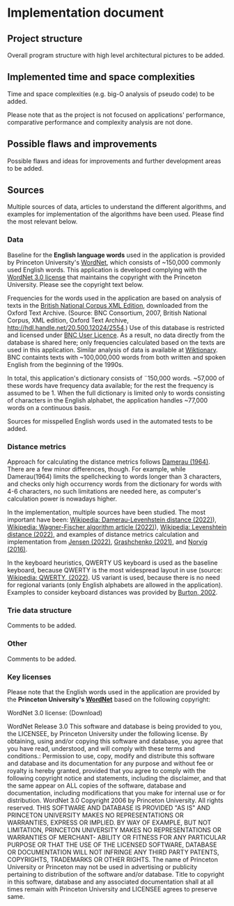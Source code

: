 # Implementation document

## Project structure

Overall program structure with high level architectural pictures to be added. 

## Implemented time and space complexities

Time and space complexities (e.g. big-O analysis of pseudo code) to be added.

Please note that as the project is not focused on applications' performance, comparative performance and complexity analysis are not done.

## Possible flaws and improvements

Possible flaws and ideas for improvements and further development areas to be added.

## Sources

Multiple sources of data, articles to understand the different algorithms, and examples for implementation of the algorithms have been used. Please find the most relevant below.

### Data

Baseline for the **English language words** used in the application is provided by Princeton University's [WordNet](https://wordnet.princeton.edu/), which consists of ~150,000 commonly used English words. This application is developed complying with the [WordNet 3.0 license](https://wordnet.princeton.edu/license-and-commercial-use) that maintains the copyright with the Princeton University. Please see the copyright text below. 

Frequencies for the words used in the application are based on analysis of texts in the [British National Corpus XML Edition](https://ota.bodleian.ox.ac.uk/repository/xmlui/handle/20.500.12024/2554), downloaded from the Oxford Text Archive. (Source: BNC Consortium, 2007, British National Corpus, XML edition, Oxford Text Archive, http://hdl.handle.net/20.500.12024/2554.) Use of this database is restricted and licensed under [BNC User Licence](http://www.natcorp.ox.ac.uk/docs/licence.html). As a result, no data directly from the database is shared here; only frequencies calculated based on the texts are used in this application. Similar analysis of data is available at [Wiktionary](https://en.wiktionary.org/wiki/Wiktionary:Frequency_lists). BNC containts texts with ~100,000,000 words from both written and spoken English from the beginning of the 1990s.

In total, this application's dictionary consists of ¨150,000 words. ~57,000 of these words have frequency data available; for the rest the frequency is assumed to be 1. When the full dictionary is limited only to words consisting of characters in the English alphabet, the application handles ~77,000 words on a continuous basis.

Sources for misspelled English words used in the automated tests to be added.

### Distance metrics

Approach for calculating the distance metrics follows [Damerau (1964)](https://dl.acm.org/doi/abs/10.1145/363958.363994). There are a few minor differences, though. For example, while Damerau(1964) limits the spellchecking to words longer than 3 characters, and checks only high occurrency words from the dictionary for words with 4-6 characters, no such limitations are needed here, as computer's calculation power is nowadays higher. 

In the implementation, multiple sources have been studied. The most important have been: [Wikipedia: Damerau-Levenhstein distance (2022)](https://en.wikipedia.org/wiki/Damerau%E2%80%93Levenshtein_distance)), [Wikipedia: Wagner-Fischer algorithm article (2022)](https://en.wikipedia.org/wiki/Wagner%E2%80%93Fischer_algorithm)), [Wikipedia: Levenshtein distance (2022)](https://en.wikipedia.org/wiki/Levenshtein_distance), and examples of distance metrics calculation and implementation from [Jensen (2022)](https://www.lemoda.net/text-fuzzy/damerau-levenshtein/index.html), [Grashchenko (2021)](https://www.baeldung.com/cs/levenshtein-distance-computation), and [Norvig (2016)](http://norvig.com/spell-correct.html).

In the keyboard heuristics, QWERTY US keyboard is used as the baseline keyboard, because QWERTY is the most widespread layout in use (source: [Wikipedia: QWERTY, (2022)](https://en.wikipedia.org/wiki/QWERTY). US variant is used, because there is no need for regional variants (only English alphabets are allowed in the application). Examples to consider keyboard distances was provided by [Burton, 2002](https://metacpan.org/pod/String::KeyboardDistance).

### Trie data structure

Comments to be added.

### Other

Comments to be added.

### Key licenses

Please note that the English words used in the application are provided by the **Princeton University's [WordNet](https://wordnet.princeton.edu/)** based on the following copyright: 

WordNet 3.0 license: (Download)

WordNet Release 3.0 This software and database is being provided to you, the LICENSEE, by Princeton University under the following license. By obtaining, using and/or copying this software and database, you agree that you have read, understood, and will comply with these terms and conditions.: Permission to use, copy, modify and distribute this software and database and its documentation for any purpose and without fee or royalty is hereby granted, provided that you agree to comply with the following copyright notice and statements, including the disclaimer, and that the same appear on ALL copies of the software, database and documentation, including modifications that you make for internal use or for distribution. WordNet 3.0 Copyright 2006 by Princeton University. All rights reserved. THIS SOFTWARE AND DATABASE IS PROVIDED "AS IS" AND PRINCETON UNIVERSITY MAKES NO REPRESENTATIONS OR WARRANTIES, EXPRESS OR IMPLIED. BY WAY OF EXAMPLE, BUT NOT LIMITATION, PRINCETON UNIVERSITY MAKES NO REPRESENTATIONS OR WARRANTIES OF MERCHANT- ABILITY OR FITNESS FOR ANY PARTICULAR PURPOSE OR THAT THE USE OF THE LICENSED SOFTWARE, DATABASE OR DOCUMENTATION WILL NOT INFRINGE ANY THIRD PARTY PATENTS, COPYRIGHTS, TRADEMARKS OR OTHER RIGHTS. The name of Princeton University or Princeton may not be used in advertising or publicity pertaining to distribution of the software and/or database. Title to copyright in this software, database and any associated documentation shall at all times remain with Princeton University and LICENSEE agrees to preserve same.